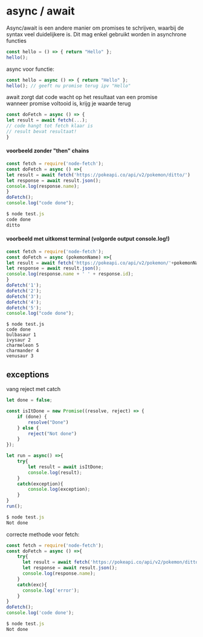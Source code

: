 # async / await

Async/await is een andere manier om promises te schrijven, waarbij de syntax veel duidelijkere is. Dit mag enkel gebruikt worden in asynchrone functies

```javascript
const hello = () => { return "Hello" };
hello();
```

async voor functie:

```javascript
const hello = async () => { return "Hello" };
hello(); // geeft nu promise terug ipv "Hello"
```

await zorgt dat code wacht op het resultaat van een promise   
wanneer promise voltooid is, krijg je waarde terug

```javascript
const doFetch = async () => {
let result = await fetch(...);
// code hangt tot fetch klaar is
// result bevat resultaat!
}
```

#### voorbeeld zonder "then" chains

```javascript
const fetch = require('node-fetch');
const doFetch = async () =>{
let result = await fetch('https://pokeapi.co/api/v2/pokemon/ditto/')
let response = await result.json();
console.log(response.name);
}
doFetch();
console.log("code done");
```

```javascript
$ node test.js
code done
ditto
```

#### voorbeeld met uitkomst terminal \(volgorde output console.log!\)

```javascript
const fetch = require('node-fetch');
const doFetch = async (pokemonName) =>{
let result = await fetch('https://pokeapi.co/api/v2/pokemon/'+pokemonName+'/')
let response = await result.json();
console.log(response.name + ' ' + response.id);
}
doFetch('1');
doFetch('2');
doFetch('3');
doFetch('4');
doFetch('5');
console.log("code done");
```

```text
$ node test.js
code done
bulbasaur 1
ivysaur 2
charmeleon 5
charmander 4
venusaur 3
```

## exceptions

vang reject met catch

```javascript
let done = false;

const isItDone = new Promise((resolve, reject) => {
    if (done) {
        resolve("Done")
    } else {
        reject("Not done")
    }
});

let run = async() =>{
    try{
        let result = await isItDone;
        console.log(result);
    }
    catch(exception){
        console.log(exception);
    }
}
run();
```

```javascript
$ node test.js
Not done
```

correcte methode voor fetch:

```javascript
const fetch = require('node-fetch');
const doFetch = async () =>{
    try{
      let result = await fetch('https://pokeapi.co/api/v2/pokemon/ditto/')
      let response = await result.json();
      console.log(response.name);
    }
    catch(exc){
      console.log('error');
    }
}
doFetch();
console.log('code done');
```

```javascript
$ node test.js
Not done
```

